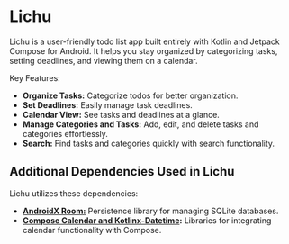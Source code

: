 # Lichu
Lichu is a user-friendly todo list app built entirely with Kotlin and Jetpack Compose for Android. It helps you stay organized by categorizing tasks, setting deadlines, and viewing them on a calendar.

Key Features:
- **Organize Tasks:** Categorize todos for better organization.
- **Set Deadlines:** Easily manage task deadlines.
- **Calendar View:** See tasks and deadlines at a glance.
- **Manage Categories and Tasks:** Add, edit, and delete tasks and categories effortlessly.
- **Search:** Find tasks and categories quickly with search functionality.
## Additional Dependencies Used in Lichu
Lichu utilizes these dependencies:
- **[AndroidX Room:](https://developer.android.com/jetpack/androidx/releases/room)** Persistence library for managing SQLite databases.
- **[Compose Calendar and Kotlinx-Datetime](https://github.com/boguszpawlowski/ComposeCalendar/):** Libraries for integrating calendar functionality with Compose.